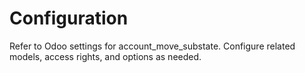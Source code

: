 # Configuration

Refer to Odoo settings for account_move_substate. Configure related models, access rights, and options as needed.
